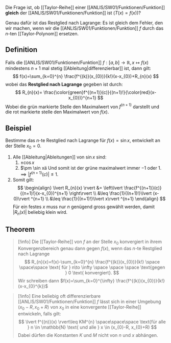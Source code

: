 Die Frage ist, ob [[Taylor-Reihe]] einer [[ANLIS/SW01/Funktionen/Funktion]] **gleich** der [[ANLIS/SW01/Funktionen/Funktion]] ist ($T(x)=f(x)$)?

Genau dafür ist das Restglied nach Lagrange: Es ist gleich dem Fehler, den wir machen, wenn wir die [[ANLIS/SW01/Funktionen/Funktion]] $f$ durch das $n$-ten [[Taylor-Polynom]] ersetzen.

## Definition
Falls die [[ANLIS/SW01/Funktionen/Funktion]] $f:[a,b] \to \mathbb{R},x\mapsto f(x)$ mindestens $n+1$ mal stetig [[Ableitung|differenzierbar]] ist, dann gilt:
$$
f(x)=\sum_{k=0}^{n} \frac{f^{(k)}(x_{0})}{k!}(x-x_{0})+R_{n}(x)
$$
wobei das **Restglied nach Lagrange** gegeben ist durch:
$$
R_{n}(x)= \frac{\color{green}f^{(n+1)}(c)}{(n+1)!}{\color{red}(x-x_{0})}^{n+1}
$$
Wobei die grün markierte Stelle den Maximalwert von $f^{(n+1)}$ darstellt und die rot markierte stelle den Maximalwert von $f(x)$.

## Beispiel
Bestimme das $n$-te Restglied nach Lagrange für $f(x)=\sin x$, entwickelt an der Stelle $x_{0} = 0$.

1. Alle [[Ableitung|Ableitungen]] von $\sin x$ sind:
	1. $\pm \cos x$
	2. $\pm \sin xä
	Und somit ist der grüne maximalwert immer $-1$ oder $1$. $\implies \lvert f^{(n+1)}(c) \rvert \leq 1$.
2. Somit gilt:
$$
\begin{align}
\lvert R_{n}(x) \rvert &= \left\lvert  \frac{f^{(n+1)}(c)}{(n+1)!}(x-x_{0})^{n+1}  \right\rvert  \\
&\leq \frac{1}{(n+1)!}\lvert (x-0)\rvert ^{n+1}  \\
&\leq \frac{1}{(n+1)!}\lvert x\rvert ^{n+1} 
\end{align}
$$
Für ein festes $x$ muss nur $n$ genügend gross gewählt werden, damit $\lvert R_{n}(x) \rvert$ beliebig klein wird.


## Theorem
>[!info]
>Die [[Taylor-Reihe]] von $f$ an der Stelle $x_{0}$ konvergiert in ihrem Konvergenzbereich genau dann gegen $f(x)$, wenn das $n$-te Restglied nach Lagrange
>$$
>R_{n}(x)=f(x)-\sum_{k=0}^{n} \frac{f^{(k)}(x_{0})}{k!} \space \space\space \text{ für } n\to \infty \space \space \space \text{gegen } 0 \text{ konvergiert}.
>$$
>Wir schreiben dann $f(x)=\sum_{k=0}^{\infty} \frac{f^{(k)}(x_{0})}{k!}(x-x_{0}^{k})$

>[!info]
>Eine beliebig oft differenzierbare [[ANLIS/SW01/Funktionen/Funktion]] $f$ lässt sich in einer Umgebung $(x_{0}-R, x_{0}+R)$ von $x_{0}$ in eine konvergente [[Taylor-Reihe]] entwickeln, falls gilt:
>$$
>\lvert f^{(n)}(x) \rvert\leq KM^{n} \space\space\space \text{für alle } n \in \mathbb{N} \text{ und alle } x \in (x_{0}-R, x_{0}+R) 
>$$
>Dabei dürfen die Konstanten $K$ und $M$ nicht von $n$ und $x$ abhängen.




